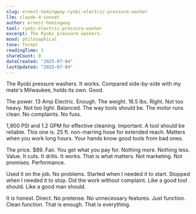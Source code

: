 ```yaml
---
slug: ernest-hemingway-ryobi-electric-pressure-washer
llm: claude-4-sonnet
author: ernest-hemingway
tool: ryobi-electric-pressure-washer
excerpt: The Ryobi pressure washers.
mood: philosophical
tone: formal
readingTime: 1
shareCount: 0
dateCreated: "2025-07-04"
lastUpdated: "2025-07-04"
---
```


The Ryobi pressure washers. It works. Compared side-by-side with my mate's Milwaukee, holds its own. Good.

The power. 13 Amp Electric. Enough. The weight. 16.5 lbs. Right. Not too heavy. Not too light. Balanced. The way tools should be. The motor runs clean. No complaints. No fuss.

1,900 PSI and 1.2 GPM for effective cleaning. Important. A tool should be reliable. This one is. 25 ft. non-marring hose for extended reach. Matters when you work long hours. Your hands know good tools from bad ones.

The price. $89. Fair. You get what you pay for. Nothing more. Nothing less. Value. It cuts. It drills. It works. That is what matters. Not marketing. Not promises. Performance.

Used it on the job. No problems. Started when I needed it to start. Stopped when I needed it to stop. Did the work without complaint. Like a good tool should. Like a good man should.

It is honest. Direct. No pretense. No unnecessary features. Just function. Clean function. That is enough. That is everything.
